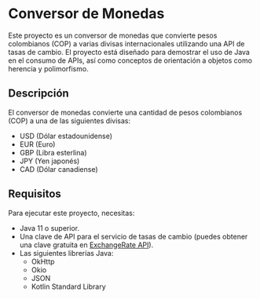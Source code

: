 # Conversor de Monedas

Este proyecto es un conversor de monedas que convierte pesos colombianos (COP) a varias divisas internacionales utilizando una API de tasas de cambio. El proyecto está diseñado para demostrar el uso de Java en el consumo de APIs, así como conceptos de orientación a objetos como herencia y polimorfismo.

## Descripción

El conversor de monedas convierte una cantidad de pesos colombianos (COP) a una de las siguientes divisas:
- USD (Dólar estadounidense)
- EUR (Euro)
- GBP (Libra esterlina)
- JPY (Yen japonés)
- CAD (Dólar canadiense)

## Requisitos

Para ejecutar este proyecto, necesitas:
- Java 11 o superior.
- Una clave de API para el servicio de tasas de cambio (puedes obtener una clave gratuita en [ExchangeRate API](https://www.exchangerate-api.com/)).
- Las siguientes librerías Java:
  - OkHttp
  - Okio
  - JSON
  - Kotlin Standard Library

